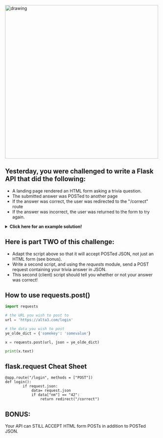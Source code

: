 <img src="https://www.brightful.me/content/images/2020/08/shutterstock_686118184.jpg" alt="drawing" width="500"/>

## Yesterday, you were challenged to write a Flask API that did the following:
  
- A landing page rendered an HTML form asking a trivia question.
- The submitted answer was POSTed to another page
- If the answer was correct, the user was redirected to the "/correct" route
- If the answer was incorrect, the user was returned to the form to try again.

<details>
<summary><b>Click here for an example solution!</b></summary>

```python
#!/usr/bin/python3

from flask import Flask
from flask import redirect
from flask import request
from flask import render_template

app = Flask(__name__)

html= """<style>
body {
  background-color: black;
  text-align: center;
  color: white;
  font-family: Arial, Helvetica, sans-serif;
}
</style>
</head>
<body>

<h1>TRIVIA TIME</h1>
<p>What is the meaning of life, the universe, and everything?</p>
<img src="https://stevetobak.com/wp-content/uploads/2021/02/dont-panic.png" alt="Avatar" style="width:200px">

    <form action = "/login" method = "POST">
        <p><input type = "text" name = "nm"></p>
        <p><input type = "submit" value = "submit"></p>
    </form>

</body>
</html>"""

@app.route("/correct")
def success():
    return f"That is correct!"

@app.route("/")
def start():
    return html

@app.route("/login", methods = ["POST"])
def login():
        if request.form.get("nm"):
            answer = request.form.get("nm")
            if answer == "42":
                return redirect("/correct")
            else:
                return redirect("/")
        else:
            return redirect("/")

if __name__ == "__main__":
   app.run(host="0.0.0.0", port=2224) # runs the application
```
</details>

## Here is part TWO of this challenge:

- Adapt the script above so that it will accept POSTed JSON, not just an HTML form (see bonus).
- Write a second script, and using the *requests* module, send a POST request containing your trivia answer in JSON.
- This second (client) script should tell you whether or not your answer was correct!

## How to use requests.post()

```python
import requests

# the URL you wish to post to
url = 'https://alta3.com/login'

# the data you wish to post
ye_olde_dict = {'somekey': 'somevalue'}

x = requests.post(url, json = ye_olde_dict)

print(x.text)
```

## flask.request Cheat Sheet

```
@app.route("/login", methods = ["POST"])
def login():
        if request.json:
            data= request.json
            if data["nm"] == "42":
                return redirect("/correct")
```

## BONUS:
Your API can STILL ACCEPT HTML form POSTs in addition to POSTed JSON.
